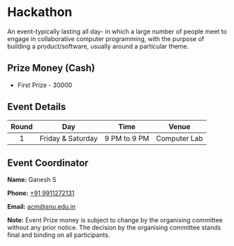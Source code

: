 # Hackathon 

An event-typically lasting all day- in which a large number of people meet to engage in collaborative computer programming, with the purpose of building a product/software, usually around a particular theme.
## Prize Money (Cash)

*  First Prize - 30000




## Event Details

| Round | Day | Time | Venue |
|:-----:|:---:|:----:|:-----:|
|   1   | Friday & Saturday |  9 PM to 9 PM| Computer Lab |




## Event Coordinator

**Name:** Ganesh S


**Phone:** [+91 9911272131](tel:9911272131)

**Email:** [acm@snu.edu.in](mailto:acm@snu.edu.in)


**Note:** Event Prize money is subject to change by the organising committee without any prior notice. The decision by the organising committee stands final and binding on all participants.
